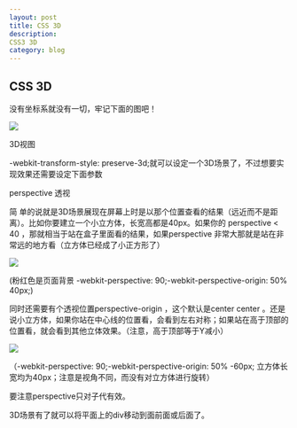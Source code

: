 ```yaml
---
layout: post
title: CSS 3D
description: 
CSS3 3D
category: blog
---
```


## CSS 3D

没有坐标系就没有一切，牢记下面的图吧！

![](http://c.hiphotos.baidu.com/album/pic/item/cf1b9d16fdfaaf51311b79e28d5494eef11f7af7.jpg)  

3D视图

-webkit-transform-style: preserve-3d;就可以设定一个3D场景了，不过想要实现效果还需要设定下面参数

perspective 透视

简 单的说就是3D场景展现在屏幕上时是以那个位置查看的结果（远近而不是距离）。比如你要建立一个小立方体，长宽高都是40px。如果你的 perspective < 40  ，那就相当于站在盒子里面看的结果，如果perspective 非常大那就是站在非常远的地方看（立方体已经成了小正方形了）

![](http://f.hiphotos.baidu.com/album/pic/item/1c950a7b02087bf45f70afb4f3d3572c10dfcfcb.jpg)

(粉红色是页面背景 -webkit-perspective: 90;-webkit-perspective-origin: 50% 40px;)

同时还需要有个透视位置perspective-origin ，这个默认是center center 。还是说小立方体，如果你站在中心线的位置看，会看到左右对称；如果站在高于顶部的位置看，就会看到其他立体效果。（注意，高于顶部等于Y减小）  

![](http://h.hiphotos.baidu.com/album/pic/item/8b13632762d0f703ce2e6d8109fa513d2797c5cb.jpg) 

（-webkit-perspective: 90;-webkit-perspective-origin: 50% -60px; 立方体长宽均为40px；注意是视角不同，而没有对立方体进行旋转）  

要注意perspective只对子代有效。

3D场景有了就可以将平面上的div移动到面前面或后面了。